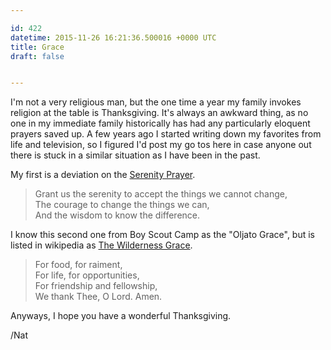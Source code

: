 ```yaml
---

id: 422
datetime: 2015-11-26 16:21:36.500016 +0000 UTC
title: Grace
draft: false


---
```


I'm not a very religious man, but the one time a year my family invokes religion at the table is Thanksgiving. It's always an awkward thing, as no one in my immediate family historically has had any particularly eloquent prayers saved up. A few years ago I started writing down my favorites from life and television, so I figured I'd post my go tos here in case anyone out there is stuck in a similar situation as I have been in the past.

My first is a deviation on the [Serenity Prayer](https://en.wikipedia.org/wiki/Serenity_Prayer). 

 > Grant us the serenity to accept the things we cannot change,  
 > The courage to change the things we can,  
 > And the wisdom to know the difference.

I know this second one from Boy Scout Camp as the "Oljato Grace", but is listed in wikipedia as [The Wilderness Grace](https://en.wikipedia.org/wiki/Wilderness_Grace).

 > For food, for raiment,  
 > For life, for opportunities,  
 > For friendship and fellowship,  
 > We thank Thee, O Lord. Amen.

Anyways, I hope you have a wonderful Thanksgiving.

/Nat

